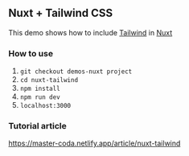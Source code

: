 ## Nuxt + Tailwind CSS
This demo shows how to include [Tailwind](https://tailwindcss.com/) in [Nuxt](https://nuxt.com/)

### How to use
1. `git checkout demos-nuxt project`
2. `cd nuxt-tailwind`
3. `npm install`
4. `npm run dev` 
5. `localhost:3000` 

### Tutorial article
https://master-coda.netlify.app/article/nuxt-tailwind

